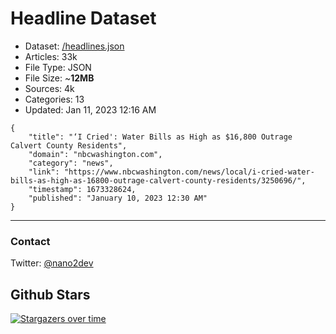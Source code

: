 # Headline Dataset

- Dataset: [/headlines.json](https://raw.githubusercontent.com/fwd/news/master/headlines.json) 
- Articles: 33k
- File Type: JSON
- File Size: ~**12MB**
- Sources: 4k
- Categories: 13
- Updated: Jan 11, 2023 12:16 AM

```
{
    "title": "‘I Cried': Water Bills as High as $16,800 Outrage Calvert County Residents",
    "domain": "nbcwashington.com",
    "category": "news",
    "link": "https://www.nbcwashington.com/news/local/i-cried-water-bills-as-high-as-16800-outrage-calvert-county-residents/3250696/",
    "timestamp": 1673328624,
    "published": "January 10, 2023 12:30 AM"
}
```

---

### Contact 

Twitter: [@nano2dev](https://twitter.com/nano2dev)

## Github Stars

[![Stargazers over time](https://starchart.cc/fwd/news.svg)](https://starchart.cc/fwd/news)
